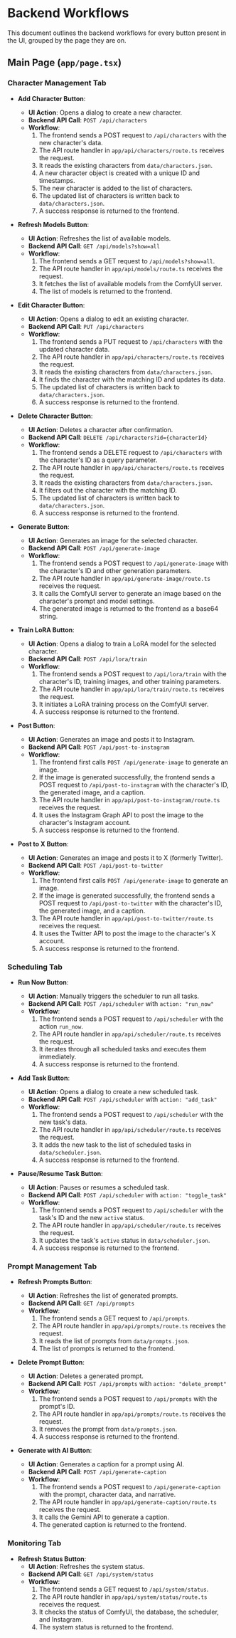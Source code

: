 # Backend Workflows

This document outlines the backend workflows for every button present in the UI, grouped by the page they are on.

## Main Page (`app/page.tsx`)

### Character Management Tab

*   **Add Character Button**:
    *   **UI Action**: Opens a dialog to create a new character.
    *   **Backend API Call**: `POST /api/characters`
    *   **Workflow**:
        1.  The frontend sends a POST request to `/api/characters` with the new character's data.
        2.  The API route handler in `app/api/characters/route.ts` receives the request.
        3.  It reads the existing characters from `data/characters.json`.
        4.  A new character object is created with a unique ID and timestamps.
        5.  The new character is added to the list of characters.
        6.  The updated list of characters is written back to `data/characters.json`.
        7.  A success response is returned to the frontend.

*   **Refresh Models Button**:
    *   **UI Action**: Refreshes the list of available models.
    *   **Backend API Call**: `GET /api/models?show=all`
    *   **Workflow**:
        1.  The frontend sends a GET request to `/api/models?show=all`.
        2.  The API route handler in `app/api/models/route.ts` receives the request.
        3.  It fetches the list of available models from the ComfyUI server.
        4.  The list of models is returned to the frontend.

*   **Edit Character Button**:
    *   **UI Action**: Opens a dialog to edit an existing character.
    *   **Backend API Call**: `PUT /api/characters`
    *   **Workflow**:
        1.  The frontend sends a PUT request to `/api/characters` with the updated character data.
        2.  The API route handler in `app/api/characters/route.ts` receives the request.
        3.  It reads the existing characters from `data/characters.json`.
        4.  It finds the character with the matching ID and updates its data.
        5.  The updated list of characters is written back to `data/characters.json`.
        6.  A success response is returned to the frontend.

*   **Delete Character Button**:
    *   **UI Action**: Deletes a character after confirmation.
    *   **Backend API Call**: `DELETE /api/characters?id={characterId}`
    *   **Workflow**:
        1.  The frontend sends a DELETE request to `/api/characters` with the character's ID as a query parameter.
        2.  The API route handler in `app/api/characters/route.ts` receives the request.
        3.  It reads the existing characters from `data/characters.json`.
        4.  It filters out the character with the matching ID.
        5.  The updated list of characters is written back to `data/characters.json`.
        6.  A success response is returned to the frontend.

*   **Generate Button**:
    *   **UI Action**: Generates an image for the selected character.
    *   **Backend API Call**: `POST /api/generate-image`
    *   **Workflow**:
        1.  The frontend sends a POST request to `/api/generate-image` with the character's ID and other generation parameters.
        2.  The API route handler in `app/api/generate-image/route.ts` receives the request.
        3.  It calls the ComfyUI server to generate an image based on the character's prompt and model settings.
        4.  The generated image is returned to the frontend as a base64 string.

*   **Train LoRA Button**:
    *   **UI Action**: Opens a dialog to train a LoRA model for the selected character.
    *   **Backend API Call**: `POST /api/lora/train`
    *   **Workflow**:
        1.  The frontend sends a POST request to `/api/lora/train` with the character's ID, training images, and other training parameters.
        2.  The API route handler in `app/api/lora/train/route.ts` receives the request.
        3.  It initiates a LoRA training process on the ComfyUI server.
        4.  A success response is returned to the frontend.

*   **Post Button**:
    *   **UI Action**: Generates an image and posts it to Instagram.
    *   **Backend API Call**: `POST /api/post-to-instagram`
    *   **Workflow**:
        1.  The frontend first calls `POST /api/generate-image` to generate an image.
        2.  If the image is generated successfully, the frontend sends a POST request to `/api/post-to-instagram` with the character's ID, the generated image, and a caption.
        3.  The API route handler in `app/api/post-to-instagram/route.ts` receives the request.
        4.  It uses the Instagram Graph API to post the image to the character's Instagram account.
        5.  A success response is returned to the frontend.

*   **Post to X Button**:
    *   **UI Action**: Generates an image and posts it to X (formerly Twitter).
    *   **Backend API Call**: `POST /api/post-to-twitter`
    *   **Workflow**:
        1.  The frontend first calls `POST /api/generate-image` to generate an image.
        2.  If the image is generated successfully, the frontend sends a POST request to `/api/post-to-twitter` with the character's ID, the generated image, and a caption.
        3.  The API route handler in `app/api/post-to-twitter/route.ts` receives the request.
        4.  It uses the Twitter API to post the image to the character's X account.
        5.  A success response is returned to the frontend.

### Scheduling Tab

*   **Run Now Button**:
    *   **UI Action**: Manually triggers the scheduler to run all tasks.
    *   **Backend API Call**: `POST /api/scheduler` with `action: "run_now"`
    *   **Workflow**:
        1.  The frontend sends a POST request to `/api/scheduler` with the action `run_now`.
        2.  The API route handler in `app/api/scheduler/route.ts` receives the request.
        3.  It iterates through all scheduled tasks and executes them immediately.
        4.  A success response is returned to the frontend.

*   **Add Task Button**:
    *   **UI Action**: Opens a dialog to create a new scheduled task.
    *   **Backend API Call**: `POST /api/scheduler` with `action: "add_task"`
    *   **Workflow**:
        1.  The frontend sends a POST request to `/api/scheduler` with the new task's data.
        2.  The API route handler in `app/api/scheduler/route.ts` receives the request.
        3.  It adds the new task to the list of scheduled tasks in `data/scheduler.json`.
        4.  A success response is returned to the frontend.

*   **Pause/Resume Task Button**:
    *   **UI Action**: Pauses or resumes a scheduled task.
    *   **Backend API Call**: `POST /api/scheduler` with `action: "toggle_task"`
    *   **Workflow**:
        1.  The frontend sends a POST request to `/api/scheduler` with the task's ID and the new `active` status.
        2.  The API route handler in `app/api/scheduler/route.ts` receives the request.
        3.  It updates the task's `active` status in `data/scheduler.json`.
        4.  A success response is returned to the frontend.

### Prompt Management Tab

*   **Refresh Prompts Button**:
    *   **UI Action**: Refreshes the list of generated prompts.
    *   **Backend API Call**: `GET /api/prompts`
    *   **Workflow**:
        1.  The frontend sends a GET request to `/api/prompts`.
        2.  The API route handler in `app/api/prompts/route.ts` receives the request.
        3.  It reads the list of prompts from `data/prompts.json`.
        4.  The list of prompts is returned to the frontend.

*   **Delete Prompt Button**:
    *   **UI Action**: Deletes a generated prompt.
    *   **Backend API Call**: `POST /api/prompts` with `action: "delete_prompt"`
    *   **Workflow**:
        1.  The frontend sends a POST request to `/api/prompts` with the prompt's ID.
        2.  The API route handler in `app/api/prompts/route.ts` receives the request.
        3.  It removes the prompt from `data/prompts.json`.
        4.  A success response is returned to the frontend.

*   **Generate with AI Button**:
    *   **UI Action**: Generates a caption for a prompt using AI.
    *   **Backend API Call**: `POST /api/generate-caption`
    *   **Workflow**:
        1.  The frontend sends a POST request to `/api/generate-caption` with the prompt, character data, and narrative.
        2.  The API route handler in `app/api/generate-caption/route.ts` receives the request.
        3.  It calls the Gemini API to generate a caption.
        4.  The generated caption is returned to the frontend.

### Monitoring Tab

*   **Refresh Status Button**:
    *   **UI Action**: Refreshes the system status.
    *   **Backend API Call**: `GET /api/system/status`
    *   **Workflow**:
        1.  The frontend sends a GET request to `/api/system/status`.
        2.  The API route handler in `app/api/system/status/route.ts` receives the request.
        3.  It checks the status of ComfyUI, the database, the scheduler, and Instagram.
        4.  The system status is returned to the frontend.

